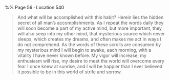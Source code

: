 %% Page 56 · Location 540 
> And what will be accomplished with this habit? Herein lies the hidden secret of all man’s accomplishments. As I repeat the words daily they will soon become a part of my active mind, but more important, they will also seep into my other mind, that mysterious source which never sleeps, which creates my dreams, and often makes me act in ways I do not comprehend. As the words of these scrolls are consumed by my mysterious mind I will begin to awake, each morning, with a vitality I have never known before. My vigor will increase, my enthusiasm will rise, my desire to meet the world will overcome every fear I once knew at sunrise, and I will be happier than I ever believed it possible to be in this world of strife and sorrow. 